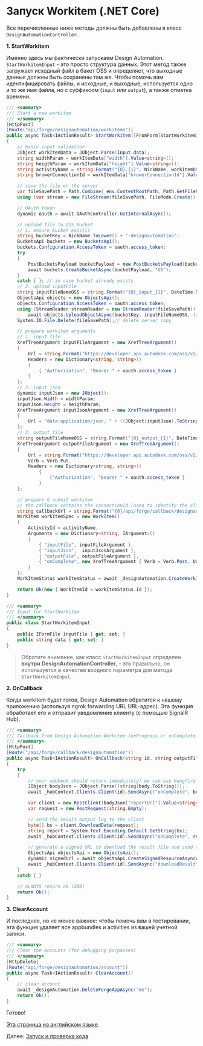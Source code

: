 # Запуск Workitem (.NET Core)

Все перечисленные ниже методы должны быть добавлены в класс `DesignAutomationController`.

**1. StartWorkitem**

Именно здесь мы фактически запускаем Design Automation. `StartWorkitemInput` - это просто структура данных. Этот метод также загружает исходный файл в бакет OSS и определяет, что выходные данные должны быть сохранены там же. Чтобы помочь вам идентифицировать файлы, и исходные, и выходные, используется одно и то же имя файла, но с суффиксом (`input` или `output`), а также отметка времени.

```csharp
/// <summary>
/// Start a new workitem
/// </summary>
[HttpPost]
[Route("api/forge/designautomation/workitems")]
public async Task<IActionResult> StartWorkitem([FromForm]StartWorkitemInput input)
{
    // basic input validation
    JObject workItemData = JObject.Parse(input.data);
    string widthParam = workItemData["width"].Value<string>();
    string heigthParam = workItemData["height"].Value<string>();
    string activityName = string.Format("{0}.{1}", NickName, workItemData["activityName"].Value<string>());
    string browerConnectionId = workItemData["browerConnectionId"].Value<string>();

    // save the file on the server
    var fileSavePath = Path.Combine(_env.ContentRootPath, Path.GetFileName(input.inputFile.FileName));
    using (var stream = new FileStream(fileSavePath, FileMode.Create)) await input.inputFile.CopyToAsync(stream);

    // OAuth token
    dynamic oauth = await OAuthController.GetInternalAsync();

    // upload file to OSS Bucket
    // 1. ensure bucket existis
    string bucketKey = NickName.ToLower() + "-designautomation";
    BucketsApi buckets = new BucketsApi();
    buckets.Configuration.AccessToken = oauth.access_token;
    try
    {
        PostBucketsPayload bucketPayload = new PostBucketsPayload(bucketKey, null, PostBucketsPayload.PolicyKeyEnum.Transient);
        await buckets.CreateBucketAsync(bucketPayload, "US");
    }
    catch { }; // in case bucket already exists
    // 2. upload inputFile
    string inputFileNameOSS = string.Format("{0}_input_{1}", DateTime.Now.ToString("yyyyMMddhhmmss"), Path.GetFileName(input.inputFile.FileName)); // avoid overriding
    ObjectsApi objects = new ObjectsApi();
    objects.Configuration.AccessToken = oauth.access_token;
    using (StreamReader streamReader = new StreamReader(fileSavePath))
        await objects.UploadObjectAsync(bucketKey, inputFileNameOSS, (int)streamReader.BaseStream.Length, streamReader.BaseStream, "application/octet-stream");
    System.IO.File.Delete(fileSavePath);// delete server copy

    // prepare workitem arguments
    // 1. input file
    XrefTreeArgument inputFileArgument = new XrefTreeArgument()
    {
        Url = string.Format("https://developer.api.autodesk.com/oss/v2/buckets/{0}/objects/{1}", bucketKey, inputFileNameOSS),
        Headers = new Dictionary<string, string>()
        {
            { "Authorization", "Bearer " + oauth.access_token }
        }
    };
    // 2. input json
    dynamic inputJson = new JObject();
    inputJson.Width = widthParam;
    inputJson.Height = heigthParam;
    XrefTreeArgument inputJsonArgument = new XrefTreeArgument()
    {
        Url = "data:application/json, " + ((JObject)inputJson).ToString(Formatting.None).Replace("\"", "'")
    };
    // 3. output file
    string outputFileNameOSS = string.Format("{0}_output_{1}", DateTime.Now.ToString("yyyyMMddhhmmss"), Path.GetFileName(input.inputFile.FileName)); // avoid overriding
    XrefTreeArgument outputFileArgument = new XrefTreeArgument()
    {
        Url = string.Format("https://developer.api.autodesk.com/oss/v2/buckets/{0}/objects/{1}", bucketKey, outputFileNameOSS),
        Verb = Verb.Put,
        Headers = new Dictionary<string, string>()
            {
                {"Authorization", "Bearer " + oauth.access_token }
            }
    };

    // prepare & submit workitem
    // the callback contains the connectionId (used to identify the client) and the outputFileName of this workitem
    string callbackUrl = string.Format("{0}/api/forge/callback/designautomation?id={1}&outputFileName={2}", OAuthController.GetAppSetting("FORGE_WEBHOOK_URL"), browerConnectionId, outputFileNameOSS);
    WorkItem workItemSpec = new WorkItem()
    {
        ActivityId = activityName,
        Arguments = new Dictionary<string, IArgument>()
        {
            { "inputFile", inputFileArgument },
            { "inputJson",  inputJsonArgument },
            { "outputFile", outputFileArgument },
            { "onComplete", new XrefTreeArgument { Verb = Verb.Post, Url = callbackUrl } }
        }
    };
    WorkItemStatus workItemStatus = await _designAutomation.CreateWorkItemAsync(workItemSpec);

    return Ok(new { WorkItemId = workItemStatus.Id });
}

/// <summary>
/// Input for StartWorkitem
/// </summary>
public class StartWorkitemInput
{
    public IFormFile inputFile { get; set; }
    public string data { get; set; }
}
```

> Обратите внимание, как класс `StartWorkitemInput` определен **внутри** **DesignAutomationController**, - это правильно, он используется в качестве входного параметра для метода `StartWorkitemInput`.

**2. OnCallback**

Когда workitem будет готов, Design Automation обратится к нашему приложению (используя ngrok forwarding URL URL-адрес). Эта функция обработает его и отправит уведомление клиенту (с помощью SignalR Hub).

```csharp
/// <summary>
/// Callback from Design Automation Workitem (onProgress or onComplete)
/// </summary>
[HttpPost]
[Route("/api/forge/callback/designautomation")]
public async Task<IActionResult> OnCallback(string id, string outputFileName, [FromBody]dynamic body)
{
    try
    {
        // your webhook should return immediately! we can use Hangfire to schedule a job
        JObject bodyJson = JObject.Parse((string)body.ToString());
        await _hubContext.Clients.Client(id).SendAsync("onComplete", bodyJson.ToString());

        var client = new RestClient(bodyJson["reportUrl"].Value<string>());
        var request = new RestRequest(string.Empty);

        // send the result output log to the client
        byte[] bs = client.DownloadData(request);
        string report = System.Text.Encoding.Default.GetString(bs);
        await _hubContext.Clients.Client(id).SendAsync("onComplete", report);

        // generate a signed URL to download the result file and send to the client
        ObjectsApi objectsApi = new ObjectsApi();
        dynamic signedUrl = await objectsApi.CreateSignedResourceAsyncWithHttpInfo(NickName.ToLower() + "-designautomation", outputFileName, new PostBucketsSigned(10), "read");
        await _hubContext.Clients.Client(id).SendAsync("downloadResult", (string)(signedUrl.Data.signedUrl));
    }
    catch { }

    // ALWAYS return ok (200)
    return Ok();
}
```

**3. ClearAccount**

И последнее, но не менее важное: чтобы помочь вам в тестировании, эта функция удаляет все appbundles и activities из вашей учетной записи.

```csharp
/// <summary>
/// Clear the accounts (for debugging purpouses)
/// </summary>
[HttpDelete]
[Route("api/forge/designautomation/account")]
public async Task<IActionResult> ClearAccount()
{
    // clear account
    await _designAutomation.DeleteForgeAppAsync("me");
    return Ok();
}
```

Готово!

[Эта страница на английском языке](https://learnforge.autodesk.io/#/designautomation/workitem/netcore).

Далее: [Запуск и проверка кода](environment/rundebug/2legged_da)

